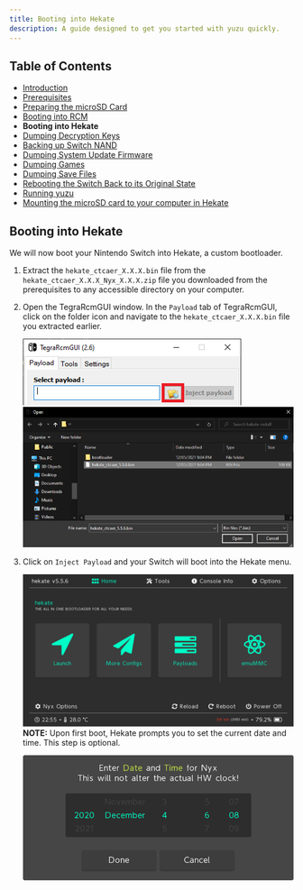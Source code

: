 ```yaml
---
title: Booting into Hekate
description: A guide designed to get you started with yuzu quickly.
---
```


## Table of Contents

* [Introduction](../index.md)
* [Prerequisites](../prerequisites/index.md)
* [Preparing the microSD Card](../prepare-sd-card/index.md)
* [Booting into RCM](../boot-to-rcm/index.md)
* **Booting into Hekate**
* [Dumping Decryption Keys](../dump-keys/index.md)
* [Backing up Switch NAND](../nand-backup/index.md)
* [Dumping System Update Firmware](../dump-firmware/index.md)
* [Dumping Games](../dump-games/index.md)
* [Dumping Save Files](../dump-saves/index.md)
* [Rebooting the Switch Back to its Original State](../reboot-to-stock/index.md)
* [Running yuzu](../running-yuzu/index.md)
* [Mounting the microSD card to your computer in Hekate](../hekate-ums/index.md)

## Booting into Hekate

We will now boot your Nintendo Switch into Hekate, a custom bootloader.

1. Extract the `hekate_ctcaer_X.X.X.bin` file from the `hekate_ctcaer_X.X.X_Nyx_X.X.X.zip` file you downloaded from the prerequisites to any accessible directory on your computer.
2. Open the  TegraRcmGUI window. In the `Payload` tab of TegraRcmGUI, click on the folder icon and navigate to the `hekate_ctcaer_X.X.X.bin` file you extracted earlier.

    ![Folder icon](folder_icon.png)
    ![Hekate payload selection](hekate_payload.png)
3. Click on `Inject Payload` and your Switch will boot into the Hekate menu.

    ![Hekate Home menu](hekate.png)
    **NOTE:** Upon first boot, Hekate prompts you to set the current date and time. This step is optional.

    ![Hekate Date & Time prompt](hekate_date.png)
